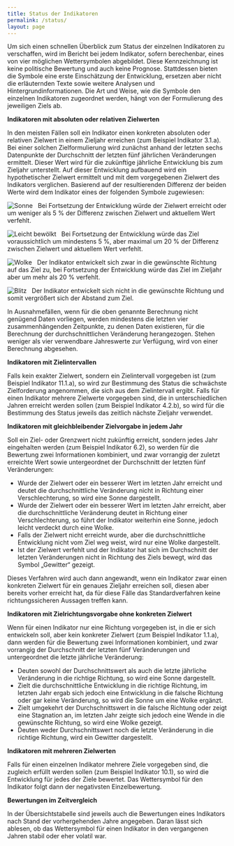 ```yaml
---
title: Status der Indikatoren
permalink: /status/
layout: page
---
```


Um sich einen schnellen Überblick zum Status der einzelnen Indikatoren zu verschaffen, wird im Bericht bei jedem Indikator, sofern berechenbar, eines von vier möglichen Wettersymbolen abgebildet. Diese Kennzeichnung ist keine politische Bewertung und auch keine Prognose. Stattdessen bieten die Symbole eine erste Einschätzung der Entwicklung, ersetzen aber nicht die erläuternden Texte sowie weitere Analysen und Hintergrundinformationen. Die Art und Weise,
wie die Symbole den einzelnen Indikatoren zugeordnet werden, hängt von der Formulierung des jeweiligen Ziels ab.

<b>Indikatoren mit absoluten oder relativen Zielwerten</b>

In den meisten Fällen soll ein Indikator einen konkreten absoluten oder relativen Zielwert in einem Zieljahr erreichen (zum Beispiel Indikator 3.1.a). Bei einer solchen Zielformulierung wird zunächst anhand der letzten sechs Datenpunkte der Durchschnitt der letzten fünf jährlichen Veränderungen ermittelt. Dieser Wert wird für die zukünftige jährliche Entwicklung bis zum Zieljahr unterstellt. Auf dieser Entwicklung aufbauend wird ein hypothetischer Zielwert ermittelt und mit dem vorgegebenen Zielwert des Indikators verglichen. Basierend auf der resultierenden Differenz der beiden Werte wird dem Indikator eines der folgenden Symbole zugewiesen:

<img src="https://g205sdgs.github.io/sdg-indicators/public/Wettersymbole/Sonne.png" alt="Sonne" /> &nbsp; Bei Fortsetzung der Entwicklung würde der Zielwert erreicht oder um weniger als 5 % der Differenz zwischen Zielwert und aktuellem Wert verfehlt.

<img src="https://g205sdgs.github.io/sdg-indicators/public/Wettersymbole/Leicht bewölkt.png" alt="Leicht bewölkt" /> &nbsp; Bei Fortsetzung der Entwicklung würde das Ziel voraussichtlich um mindestens 5 %, aber maximal um 20 % der Differenz zwischen Zielwert und aktuellem Wert verfehlt.

<img src="https://g205sdgs.github.io/sdg-indicators/public/Wettersymbole/Wolke.png" alt="Wolke" /> &nbsp; Der Indikator entwickelt sich zwar in die gewünschte Richtung auf das Ziel zu, bei Fortsetzung der Entwicklung würde das Ziel im Zieljahr aber um mehr als 20 % verfehlt.

<img src="https://g205sdgs.github.io/sdg-indicators/public/Wettersymbole/Blitz.png" alt="Blitz" /> &nbsp; Der Indikator entwickelt sich nicht in die gewünschte Richtung und somit vergrößert sich der Abstand zum Ziel.

In Ausnahmefällen, wenn für die oben genannte Berechnung nicht genügend Daten vorliegen, werden mindestens die letzten vier zusammenhängenden Zeitpunkte, zu denen Daten existieren, für die Berechnung der durchschnittlichen Veränderung herangezogen. Stehen weniger als vier verwendbare Jahreswerte zur Verfügung, wird von einer Berechnung abgesehen.

<b>Indikatoren mit Zielintervallen</b>

Falls kein exakter Zielwert, sondern ein Zielintervall vorgegeben ist (zum Beispiel Indikator 11.1.a), so wird zur Bestimmung des Status die schwächste Zielforderung angenommen, die sich aus dem Zielintervall ergibt. Falls für einen Indikator mehrere Zielwerte vorgegeben sind, die in unterschiedlichen Jahren erreicht werden sollen (zum Beispiel Indikator 4.2.b), so wird für die
Bestimmung des Status jeweils das zeitlich nächste Zieljahr verwendet.

<b>Indikatoren mit gleichbleibender Zielvorgabe in jedem Jahr</b>

Soll ein Ziel- oder Grenzwert nicht zukünftig erreicht, sondern jedes Jahr eingehalten werden (zum Beispiel Indikator 6.2), so werden für die Bewertung zwei Informationen kombiniert, und zwar vorrangig der zuletzt erreichte Wert sowie untergeordnet der Durchschnitt der letzten fünf
Veränderungen:

* Wurde der Zielwert oder ein besserer Wert im letzten Jahr erreicht und deutet die durchschnittliche Veränderung nicht in Richtung einer Verschlechterung, so wird eine Sonne dargestellt.
* Wurde der Zielwert oder ein besserer Wert im letzten Jahr erreicht, aber die durchschnittliche Veränderung deutet in Richtung einer Verschlechterung, so führt der Indikator weiterhin eine Sonne, jedoch leicht verdeckt durch eine Wolke.
* Falls der Zielwert nicht erreicht wurde, aber die durchschnittliche Entwicklung nicht vom Ziel weg weist, wird nur eine Wolke dargestellt.
* Ist der Zielwert verfehlt und der Indikator hat sich im Durchschnitt der letzten Veränderungen nicht in Richtung des Ziels bewegt, wird das Symbol „Gewitter“ gezeigt.


Dieses Verfahren wird auch dann angewandt, wenn ein Indikator zwar einen konkreten Zielwert für ein genaues Zieljahr erreichen soll, diesen aber bereits vorher erreicht hat, da für diese Fälle das Standardverfahren keine richtungssicheren Aussagen treffen kann.

<b>Indikatoren mit Zielrichtungsvorgabe ohne konkreten Zielwert</b>

Wenn für einen Indikator nur eine Richtung vorgegeben ist, in die er sich entwickeln soll, aber kein konkreter Zielwert (zum Beispiel Indikator 1.1.a), dann werden für die Bewertung zwei Informationen kombiniert, und zwar vorrangig der Durchschnitt der letzten fünf Veränderungen und untergeordnet die letzte jährliche Veränderung:

* Deuten sowohl der Durchschnittswert als auch die letzte jährliche Veränderung in die richtige Richtung, so wird eine Sonne dargestellt.
* Zielt die durchschnittliche Entwicklung in die richtige Richtung, im letzten Jahr ergab sich jedoch eine Entwicklung in die falsche Richtung oder gar keine Veränderung, so wird die Sonne um eine Wolke ergänzt.
* Zielt umgekehrt der Durchschnittswert in die falsche Richtung oder zeigt eine Stagnation an, im letzten Jahr zeigte sich jedoch eine Wende in die gewünschte Richtung, so wird eine Wolke gezeigt.
* Deuten weder Durchschnittswert noch die letzte Veränderung in die richtige Richtung, wird ein Gewitter dargestellt.

<b>Indikatoren mit mehreren Zielwerten</b>

Falls für einen einzelnen Indikator mehrere Ziele vorgegeben sind, die zugleich erfüllt werden sollen (zum Beispiel Indikator 10.1), so wird die Entwicklung für jedes der Ziele bewertet. Das Wettersymbol für den Indikator folgt dann der negativsten Einzelbewertung.

<b>Bewertungen im Zeitvergleich</b>

In der Übersichtstabelle sind jeweils auch die Bewertungen eines Indikators nach Stand der vorhergehenden Jahre angegeben. Daran lässt sich ablesen, ob das Wettersymbol für einen Indikator in den vergangenen Jahren stabil oder eher volatil war.
